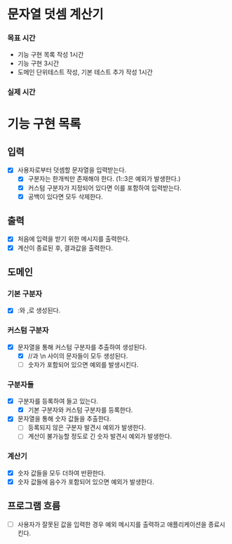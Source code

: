 # 문자열 덧셈 계산기

### 목표 시간
- 기능 구현 목록 작성 1시간
- 기능 구현 3시간
- 도메인 단위테스트 작성, 기본 테스트 추가 작성 1시간

### 실제 시간

# 기능 구현 목록

## 입력
- [x] 사용자로부터 덧셈할 문자열을 입력받는다.
  - [x] 구분자는 한개씩만 존재해야 한다. (1::3은 예외가 발생한다.)
  - [x] 커스텀 구분자가 지정되어 있다면 이를 포함하여 입력받는다.
  - [x] 공백이 있다면 모두 삭제한다.

## 출력
- [x] 처음에 입력을 받기 위한 메시지를 출력한다.
- [x] 계산이 종료된 후, 결과값을 출력한다.

## 도메인

### 기본 구분자
- [x] :와 ,로 생성된다.

### 커스텀 구분자
- [x] 문자열을 통해 커스텀 구분자를 추출하여 생성된다.
  - [x] //과 \n 사이의 문자들이 모두 생성된다.
  - [ ] 숫자가 포함되어 있으면 예외를 발생시킨다.

### 구분자들
- [x] 구분자를 등록하여 들고 있는다.
  - [x] 기본 구분자와 커스텀 구분자를 등록한다.
- [x] 문자열을 통해 숫자 값들을 추출한다.
  - [ ] 등록되지 않은 구분자 발견시 예외가 발생한다.
  - [ ] 계산이 불가능할 정도로 긴 숫자 발견시 예외가 발생한다.

### 계산기
- [x] 숫자 값들을 모두 더하여 반환한다.
- [x] 숫자 값들에 음수가 포함되어 있으면 예외가 발생한다.

## 프로그램 흐름
- [ ] 사용자가 잘못된 값을 입력한 경우 예외 메시지를 출력하고 애플리케이션을 종료시킨다.